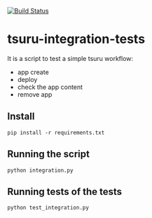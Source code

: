 [![Build Status](https://api.travis-ci.org/andrewsmedina/tsuru-integration-tests.png)](https://travis-ci.org/andrewsmedina/tsuru-integration-tests/)

tsuru-integration-tests
=======================

It is a script to test a simple tsuru workflow:

* app create
* deploy
* check the app content
* remove app

Install
-------

    pip install -r requirements.txt

Running the script
------------------

    python integration.py

Running tests of the tests
--------------------------

    python test_integration.py
